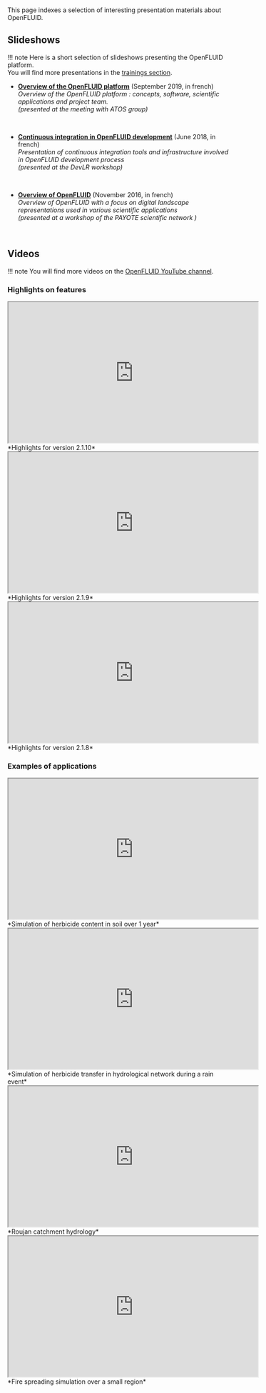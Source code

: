 <br/>

This page indexes a selection of interesting presentation materials about OpenFLUID.


## Slideshows

!!! note
    Here is a short selection of slideshows presenting the OpenFLUID platform.  
    You will find more presentations in the [trainings section](../start/trainings.md).


* **[Overview of the OpenFLUID platform](https://www.openfluid-project.org/resources/docs/slideshows/2019-09-18_ATOS/)** (September 2019, in french)  
_Overview of the OpenFLUID platform : concepts, software, scientific applications and project team._  
_(presented at the meeting with ATOS group)_  
<br/>

* **[Continuous integration in OpenFLUID development](https://www.openfluid-project.org/resources/docs/slideshows/ci-2018-06-07/)** (June 2018, in french)  
_Presentation of continuous integration tools and infrastructure involved in OpenFLUID development process_  
_(presented at the DevLR workshop)_  
<br/>


* **[Overview of OpenFLUID](https://www.openfluid-project.org/resources/docs/slideshows/OpenFLUID_PAYOTE_2016-11-03.pdf)** (November 2016, in french)  
_Overview of OpenFLUID with a focus on digital landscape representations used in various scientific applications_  
_(presented at a workshop of the PAYOTE scientific network )_  
<br/>


## Videos

!!! note
    You will find more videos on the [OpenFLUID YouTube channel](https://www.youtube.com/user/openfluidproject).


### Highlights on features

<iframe width="560" height="315" src="https://www.youtube.com/embed/MyxfQaTy07M" class="ytvideo" allow="accelerometer; encrypted-media; gyroscope; picture-in-picture" allowfullscreen></iframe> *Highlights for version 2.1.10*  
<br/>


<iframe width="560" height="315" src="https://www.youtube.com/embed/4xU9EaRRlds" class="ytvideo" allow="accelerometer; encrypted-media; gyroscope; picture-in-picture" allowfullscreen></iframe> *Highlights for version 2.1.9*  
<br/>


<iframe width="560" height="315" src="https://www.youtube.com/embed/4cYzeGIZ1Ns" class="ytvideo" allow="accelerometer; encrypted-media; gyroscope; picture-in-picture" allowfullscreen></iframe> *Highlights for version 2.1.8*

<br/>

### Examples of applications

<iframe width="560" height="315" src="https://www.youtube.com/embed/2Vg8Z7SN99w" class="ytvideo" allow="accelerometer; encrypted-media; gyroscope; picture-in-picture" allowfullscreen></iframe> *Simulation of herbicide content in soil over 1 year*  

<br/>

<iframe width="560" height="315" src="https://www.youtube.com/embed/7-vGc5LRYZo" class="ytvideo" allow="accelerometer; encrypted-media; gyroscope; picture-in-picture" allowfullscreen></iframe> *Simulation of herbicide transfer in hydrological network during a rain event*  

<br/>

<iframe width="560" height="315" src="https://www.youtube.com/embed/OOJR-rztycs" class="ytvideo" allow="accelerometer; encrypted-media; gyroscope; picture-in-picture" allowfullscreen></iframe> *Roujan catchment hydrology*  

<br/>

<iframe width="560" height="315" src="https://www.youtube.com/embed/0H0gO1HJh4s" class="ytvideo" allow="accelerometer; encrypted-media; gyroscope; picture-in-picture" allowfullscreen></iframe> *Fire spreading simulation over a small region*  

<br/>
